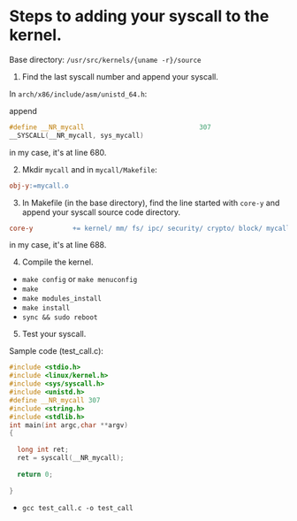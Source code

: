 # Steps to adding your syscall to the kernel.

Base directory: `/usr/src/kernels/{uname -r}/source`

1. Find the last syscall number and append your syscall.

In `arch/x86/include/asm/unistd_64.h`:

append

```c
#define __NR_mycall                             307
__SYSCALL(__NR_mycall, sys_mycall)
```

in my case, it's at line 680.

2. Mkdir `mycall` and in `mycall/Makefile`:

```Makefile
obj-y:=mycall.o
```

3. In Makefile (in the base directory), find the line started with `core-y` and append your syscall source code directory.

```Makefile
core-y          += kernel/ mm/ fs/ ipc/ security/ crypto/ block/ mycall/
```

in my case, it's at line 688.

4. Compile the kernel.

- `make config` or `make menuconfig`
- `make`
- `make modules_install`
- `make install`
- `sync && sudo reboot` 

5. Test your syscall.

Sample code (test_call.c):
```c
#include <stdio.h>
#include <linux/kernel.h>
#include <sys/syscall.h>
#include <unistd.h>
#define __NR_mycall 307
#include <string.h>
#include <stdlib.h>
int main(int argc,char **argv)
{
 
  long int ret;
  ret = syscall(__NR_mycall);
 
  return 0;
 
}
```

- `gcc test_call.c -o test_call`

